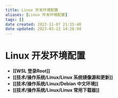 ```yaml
---
title: Linux 开发环境配置
aliases: [Linux 开发环境配置]
tags: []
date created: 2022-11-07 21:15:40
date updated: 2023-03-22 14:28:04
---
```


# Linux 开发环境配置

- **[[WSL  登录Root]]**
- **[[技术/操作系统/Linux/Linux 系统镜像源和更新]]**
- **[[技术/操作系统/Linux/Debian 中文环境]]**
- **[[技术/操作系统/Linux/Linux 常用下载器]]**
